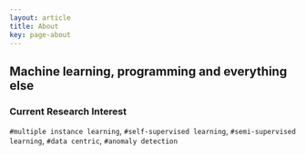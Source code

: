 ```yaml
---
layout: article
title: About
key: page-about 
---
```

## Machine learning, programming and everything else

### Current Research Interest

`#multiple instance learning`, `#self-supervised learning`, `#semi-supervised learning`, `#data centric`, `#anomaly detection`

